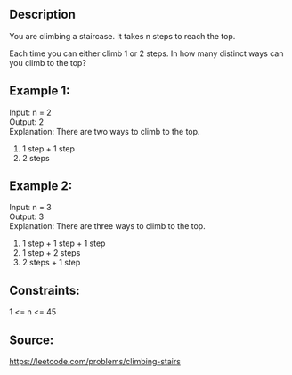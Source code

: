 ## Description

You are climbing a staircase. It takes n steps to reach the top.

Each time you can either climb 1 or 2 steps. In how many distinct ways can you climb to the top?

## Example 1:

Input: n = 2  
Output: 2  
Explanation: There are two ways to climb to the top.

1. 1 step + 1 step
2. 2 steps

## Example 2:

Input: n = 3  
Output: 3  
Explanation: There are three ways to climb to the top.

1. 1 step + 1 step + 1 step
2. 1 step + 2 steps
3. 2 steps + 1 step

## Constraints:

1 <= n <= 45

## Source:

https://leetcode.com/problems/climbing-stairs

